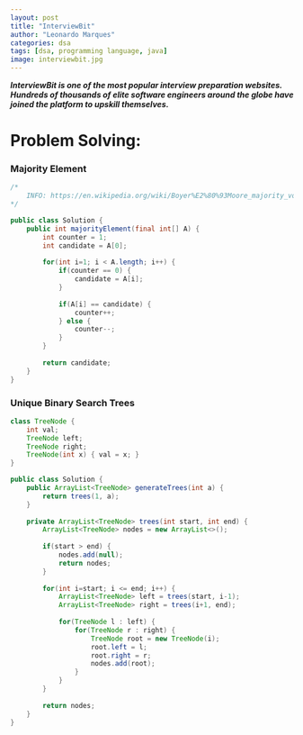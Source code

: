 ```yaml
---
layout: post
title: "InterviewBit"
author: "Leonardo Marques"
categories: dsa
tags: [dsa, programming language, java]
image: interviewbit.jpg
---
```


***InterviewBit is one of the most popular interview preparation websites. Hundreds of thousands of elite software engineers around the globe have joined the platform to upskill themselves.***

# Problem Solving:

### Majority Element

```java
/*
    INFO: https://en.wikipedia.org/wiki/Boyer%E2%80%93Moore_majority_vote_algorithm
*/

public class Solution {
    public int majorityElement(final int[] A) {
        int counter = 1;
        int candidate = A[0];
        
        for(int i=1; i < A.length; i++) {
            if(counter == 0) {
                candidate = A[i];
            }
            
            if(A[i] == candidate) {
                counter++;
            } else {
                counter--;
            }
        }
        
        return candidate;
    }
}
```

### Unique Binary Search Trees

```java
class TreeNode {
    int val;
    TreeNode left;
    TreeNode right;
    TreeNode(int x) { val = x; }
}

public class Solution {
	public ArrayList<TreeNode> generateTrees(int a) {
        return trees(1, a);
    }
    
    private ArrayList<TreeNode> trees(int start, int end) {
        ArrayList<TreeNode> nodes = new ArrayList<>();
        
        if(start > end) {
            nodes.add(null);
            return nodes;
        }
        
        for(int i=start; i <= end; i++) {
            ArrayList<TreeNode> left = trees(start, i-1);
            ArrayList<TreeNode> right = trees(i+1, end);
            
            for(TreeNode l : left) {
                for(TreeNode r : right) {
                    TreeNode root = new TreeNode(i);
                    root.left = l;
                    root.right = r;
                    nodes.add(root);
                }
            }
        }
        
        return nodes;
    }       
}
```